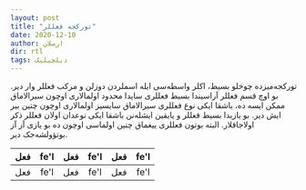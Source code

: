 ```yaml
---
layout: post
title: "تورکجه فعللر"
date: 2020-12-10
author: ارسلان
dir: rtl
tags: دیلچیلیک
---
```



تورکجه‌میزده چوخلو بسیط، اکلر واسطه‌سی ایله اسملردن دوزلن و مرکب فعللر وار دیر. بو اوچ قسم فعللر آراسیندا بسیط فعللری سایدا محدود اولمالاری اوچون سیرالاماق ممکن ایسه ده، باشقا ایکی نوع فعللری سیرالاماق سایسیز اولمالاری اوچون چتین بیر ایش دیر. بو یازیدا بسیط فعللر و یایقین ایشله‌نن باشقا ایکی نوعدان اولان فعللر ذکر اولاجاقلار. البته بوتون فعللری ییغماق چتین اولماسی اوچون ده بو یازی آز آز بوتؤولشه‌جک دیر.

| فعل  | fe'l | فعل | fe'l | فعل | fe'l |
|:----:|:----:|:---:|:---:|:----:|:---:|
| فعل  | fe'l | فعل | fe'l | فعل | fe'l |

















